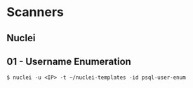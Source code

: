 # Scanners

## Nuclei

## 01 - Username Enumeration

```
$ nuclei -u <IP> -t ~/nuclei-templates -id psql-user-enum
```
